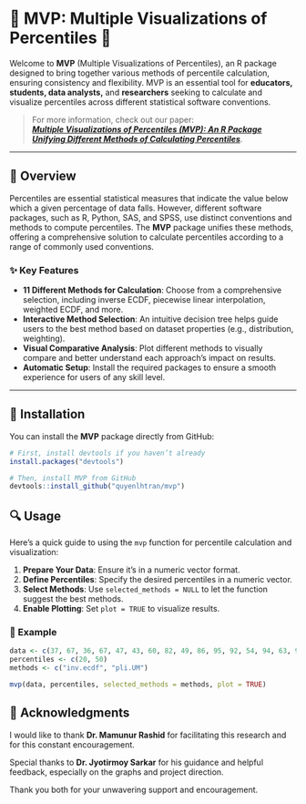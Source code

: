 # 🎉 MVP: Multiple Visualizations of Percentiles 🎉

Welcome to **MVP** (Multiple Visualizations of Percentiles), an R package designed to bring together various methods of percentile calculation, ensuring consistency and flexibility. MVP is an essential tool for **educators, students, data analysts,** and **researchers** seeking to calculate and visualize percentiles across different statistical software conventions.

> For more information, check out our paper:  
> **[*Multiple Visualizations of Percentiles (MVP): An R Package Unifying Different Methods of Calculating Percentiles*]()**.

---

## 🌟 Overview

Percentiles are essential statistical measures that indicate the value below which a given percentage of data falls. However, different software packages, such as R, Python, SAS, and SPSS, use distinct conventions and methods to compute percentiles. The **MVP** package unifies these methods, offering a comprehensive solution to calculate percentiles according to a range of commonly used conventions.

### ✨ Key Features
- **11 Different Methods for Calculation**: Choose from a comprehensive selection, including inverse ECDF, piecewise linear interpolation, weighted ECDF, and more.
- **Interactive Method Selection**: An intuitive decision tree helps guide users to the best method based on dataset properties (e.g., distribution, weighting).
- **Visual Comparative Analysis**: Plot different methods to visually compare and better understand each approach’s impact on results.
- **Automatic Setup**: Install the required packages to ensure a smooth experience for users of any skill level.

---

## 🚀 Installation

You can install the **MVP** package directly from GitHub:

```r
# First, install devtools if you haven’t already
install.packages("devtools")

# Then, install MVP from GitHub
devtools::install_github("quyenlhtran/mvp")
```

## 🔍 Usage

Here’s a quick guide to using the `mvp` function for percentile calculation and visualization:

1. **Prepare Your Data**: Ensure it’s in a numeric vector format.
2. **Define Percentiles**: Specify the desired percentiles in a numeric vector.
3. **Select Methods**: Use `selected_methods = NULL` to let the function suggest the best methods.
4. **Enable Plotting**: Set `plot = TRUE` to visualize results.

### 📝 Example

```r
data <- c(37, 67, 36, 67, 47, 43, 60, 82, 49, 86, 95, 92, 54, 94, 63, 99, 17, 32, 85, 30)
percentiles <- c(20, 50)
methods <- c("inv.ecdf", "pli.UM")

mvp(data, percentiles, selected_methods = methods, plot = TRUE)
```

## 🙏 Acknowledgments
I would like to thank **Dr. Mamunur Rashid** for facilitating this research and for this constant encouragement.

Special thanks to **Dr. Jyotirmoy Sarkar** for his guidance and helpful feedback, especially on the graphs and project direction. 

Thank you both for your unwavering support and encouragement.


